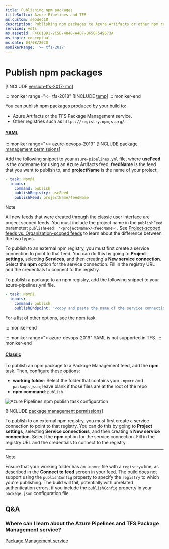 ```yaml
---
title: Publishing npm packages
titleSuffix: Azure Pipelines and TFS
ms.custom: seodec18
description: Publishing npm packages to Azure Artifacts or other npm registries
services: vsts
ms.assetid: F4C61B91-2C5B-4848-A4BF-B658F549673A
ms.topic: conceptual
ms.date: 04/08/2020
monikerRange: '>= tfs-2017'
---
```


# Publish npm packages

[!INCLUDE [version-tfs-2017-rtm](../includes/version-tfs-2017-rtm.md)]

::: moniker range="<= tfs-2018"
[!INCLUDE [temp](../includes/concept-rename-note.md)]
::: moniker-end

You can publish npm packages produced by your build to:

- Azure Artifacts or the TFS Package Management service.
- Other registries such as `https://registry.npmjs.org/`.

#### [YAML](#tab/yaml/)

::: moniker range=">= azure-devops-2019"
[!INCLUDE [package management permissions](includes/package-management-permissions-for-yaml-build.md)]

Add the following snippet to your `azure-pipelines.yml` file, where **useFeed** is the codename for using an Azure Artifacts feed, **feedName** is the feed that you want to publish to, and **projectName** is the name of your project:

```yaml
- task: Npm@1
  inputs:
    command: publish
    publishRegistry: useFeed
    publishFeed: projectName/feedName
```

> [!NOTE]
> All new feeds that were created through the classic user interface are project scoped feeds. You must include the project name in the `publishFeed` parameter: `publishFeed: '<projectName>/<feedName>'`. See [Project-scoped feeds vs. Organization-scoped feeds](../../artifacts/concepts/feeds.md#project-scoped-feeds-vs-organization-scoped-feeds) to learn about the difference between the two types.

To publish to an external npm registry, you must first create a service connection to point to that feed. You can do this by going to **Project settings**, selecting **Services**, and then creating a **New service connection**. Select the **npm** option for the service connection. Fill in the registry URL and the credentials to connect to the registry.

To publish a package to an npm registry, add the following snippet to your azure-pipelines.yml file.

```yaml
- task: Npm@1
  inputs:
    command: publish
    publishEndpoint: '<copy and paste the name of the service connection here>'
```

For a list of other options, see the [npm task](../tasks/package/npm.md).

::: moniker-end

::: moniker range="< azure-devops-2019"
YAML is not supported in TFS.
::: moniker-end

#### [Classic](#tab/classic/)

To publish an npm package to a Package Management feed, add the **npm** task. Then, configure these options:

- **working folder**: Select the folder that contains your `.npmrc` and `package.json`; leave blank if those files are at the root of the repo
- **npm command**: `publish`

![Azure Pipelines npm publish task configuration](media/npm/team-build-npm-publish.png)

[!INCLUDE [package management permissions](includes/package-management-permissions-for-web-build.md)]

To publish to an external npm registry, you must first create a service connection to point to that registry. You can do this by going to **Project settings**, selecting **Service connections**, and then creating a **New service connection**. Select the **npm** option for the service connection. Fill in the registry URL and the credentials to connect to the registry.

---

> [!NOTE]
> Ensure that your working folder has an `.npmrc` file with a `registry=` line, as described in the **Connect to feed** screen in your feed. The build does not support using the `publishConfig` property to specify the `registry` to which you're publishing. The build will fail, potentially with unrelated authentication errors, if you include the `publishConfig` property in your `package.json` configuration file.

## Q&A

### Where can I learn about the Azure Pipelines and TFS Package Management service?

[Package Management service](../../artifacts/index.yml)
